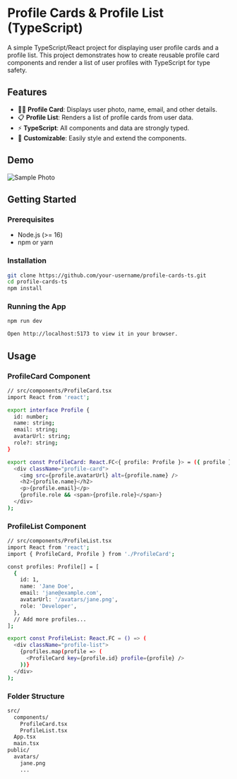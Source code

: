# Profile Cards & Profile List (TypeScript)

A simple TypeScript/React project for displaying user profile cards and a profile list. This project demonstrates how to create reusable profile card components and render a list of user profiles with TypeScript for type safety.

## Features

- 🧑‍💼 **Profile Card**: Displays user photo, name, email, and other details.
- 📋 **Profile List**: Renders a list of profile cards from user data.
- ⚡ **TypeScript**: All components and data are strongly typed.
- 🎨 **Customizable**: Easily style and extend the components.

## Demo

![Sample Photo](https://github.com/user-attachments/assets/152471d5-5480-4b7e-a2d4-7823108d8d08)


## Getting Started

### Prerequisites

- Node.js (>= 16)
- npm or yarn

### Installation

```sh
git clone https://github.com/your-username/profile-cards-ts.git
cd profile-cards-ts
npm install
```

### Running the App

```sh
npm run dev

Open http://localhost:5173 to view it in your browser.

```


## Usage

### ProfileCard Component

```sh
// src/components/ProfileCard.tsx
import React from 'react';

export interface Profile {
  id: number;
  name: string;
  email: string;
  avatarUrl: string;
  role?: string;
}

export const ProfileCard: React.FC<{ profile: Profile }> = ({ profile }) => (
  <div className="profile-card">
    <img src={profile.avatarUrl} alt={profile.name} />
    <h2>{profile.name}</h2>
    <p>{profile.email}</p>
    {profile.role && <span>{profile.role}</span>}
  </div>
);
```

### ProfileList Component

```sh
// src/components/ProfileList.tsx
import React from 'react';
import { ProfileCard, Profile } from './ProfileCard';

const profiles: Profile[] = [
  {
    id: 1,
    name: 'Jane Doe',
    email: 'jane@example.com',
    avatarUrl: '/avatars/jane.png',
    role: 'Developer',
  },
  // Add more profiles...
];

export const ProfileList: React.FC = () => (
  <div className="profile-list">
    {profiles.map(profile => (
      <ProfileCard key={profile.id} profile={profile} />
    ))}
  </div>
);

```

### Folder Structure

```sh
src/
  components/
    ProfileCard.tsx
    ProfileList.tsx
  App.tsx
  main.tsx
public/
  avatars/
    jane.png
    ...
```

